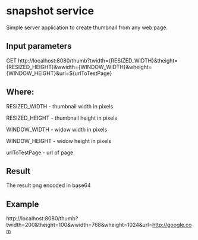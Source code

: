 # snapshot service
Simple server application to create thumbnail from any web page.

## Input parameters
GET http://localhost:8080/thumb?twidth={RESIZED_WIDTH}&theight={RESIZED_HEIGHT}&wwidth={WINDOW_WIDTH}&wheight={WINDOW_HEIGHT}&url=${urlToTestPage}

## Where:
RESIZED_WIDTH - thumbnail width in pixels

RESIZED_HEIGHT - thumbnail height in pixels

WINDOW_WIDTH - widow width in pixels

WINDOW_HEIGHT - widow height in pixels

urlToTestPage - url of page

## Result
The result png encoded in base64

##  Example
http://localhost:8080/thumb?twidth=200&theight=100&wwidth=768&wheight=1024&url=http://google.com




